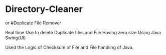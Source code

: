 # Directory-Cleaner

or #Duplicate File Remover

Real time Use to delete Duplicate files and File Having zero size
Using Java Swing(UI)

Used the Logic of Checksum of File and File handling of Java. 
